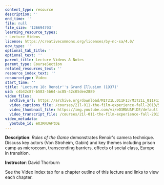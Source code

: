 ```yaml
---
content_type: resource
description: ''
end_time: ''
file: null
file_size: '126694703'
learning_resource_types:
- Lecture Videos
license: https://creativecommons.org/licenses/by-nc-sa/4.0/
ocw_type: ''
optional_tab_title: ''
optional_text: ''
parent_title: Lecture Videos & Notes
parent_type: CourseSection
related_resources_text: ''
resource_index_text: ''
resourcetype: Video
start_time: ''
title: 'Lecture 18: Renoir''s Grand Illusion (1937)'
uid: c4b42c87-b583-5b64-ac85-42c05dee2889
video_files:
  archive_url: https://archive.org/download/MIT21L.011F13/MIT21L_011F13_L18_300k.mp4
  video_captions_file: /courses/21l-011-the-film-experience-fall-2013/5a3e9022ab175e5aa3cf5d553c163f24_eO3RNUAFtDE.vtt
  video_thumbnail_file: https://img.youtube.com/vi/eO3RNUAFtDE/default.jpg
  video_transcript_file: /courses/21l-011-the-film-experience-fall-2013/972c0ebff747904de4a6d17fbc113413_eO3RNUAFtDE.pdf
video_metadata:
  youtube_id: eO3RNUAFtDE
---
```


**Description**: _Rules of the Game_ demonstrates Renoir's camera technique. Discuss key actors (Von Stroheim, Gabin) and key themes including prison camp as microcosm, transcending barriers, effects of social class, Europe in transition.

**Instructor**: David Thorburn

See the Video Index tab for a chapter outline of this lecture and links to view each chapter.

